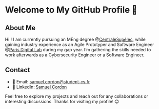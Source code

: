 # Welcome to My GitHub Profile 👋

## About Me

Hi ! I am currently pursuing an MEng degree @[CentraleSupélec](https://www.centralesupelec.fr/), while gaining industry experience as an Agile Prototyper and Software Engineer @[Paris Digital Lab](https://paris-digital-lab.com/) during my gap year. I’m gathering the skills needed to work afterwards as a Cybersecurity Engineer or a Software Engineer.

## Contact

- 📧 Email: samuel.cordon@student-cs.fr
- 💼 LinkedIn: [Samuel Cordon](https://www.linkedin.com/in/samuel-cordon)

Feel free to explore my projects and reach out for any collaborations or interesting discussions. Thanks for visiting my profile! 😊
